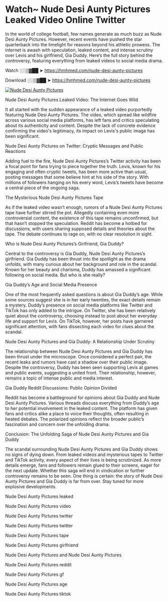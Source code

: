 # Watch~ Nude Desi Aunty Pictures Leaked Video Online Twitter

In the world of college football, few names generate as much buzz as Nude Desi Aunty Pictures. However, recent events have pushed the star quarterback into the limelight for reasons beyond his athletic prowess. The internet is awash with speculation, leaked content, and intense scrutiny over Levis and his girlfriend, Gia Duddy. Here’s the full story behind the controversy, featuring everything from leaked videos to social media drama.

Watch ░░▒▓██ ➤ https://hmhmed.com/nude-desi-aunty-pictures

Download ░░▒▓██ ➤ https://hmhmed.com/nude-desi-aunty-pictures

[![Nude Desi Aunty Pictures](https://i.imgur.com/dJHk4Zq.gif)](https://hmhmed.com/nude-desi-aunty-pictures)

Nude Desi Aunty Pictures Leaked Video: The Internet Goes Wild

It all started with the sudden appearance of a leaked video purportedly featuring Nude Desi Aunty Pictures. The video, which spread like wildfire across various social media platforms, has left fans and critics speculating about its authenticity and content. Despite the lack of concrete evidence confirming the video's legitimacy, its impact on Levis's public image has been significant.

Nude Desi Aunty Pictures on Twitter: Cryptic Messages and Public Reactions

Adding fuel to the fire, Nude Desi Aunty Pictures’s Twitter activity has been a focal point for fans trying to piece together the truth. Levis, known for his engaging and often cryptic tweets, has been more active than usual, posting messages that some believe hint at his side of the story. With millions of followers hanging on his every word, Levis’s tweets have become a central piece of the ongoing saga.

The Mysterious Nude Desi Aunty Pictures Tape

As if the leaked video wasn’t enough, rumors of a Nude Desi Aunty Pictures tape have further stirred the pot. Allegedly containing even more controversial content, the existence of this tape remains unconfirmed, but that hasn’t stopped the speculation. Reddit has become a hotbed for discussions, with users sharing supposed details and theories about the tape. The debate continues to rage on, with no clear resolution in sight.

Who is Nude Desi Aunty Pictures’s Girlfriend, Gia Duddy?

Central to the controversy is Gia Duddy, Nude Desi Aunty Pictures’s girlfriend. Gia Duddy has been thrust into the spotlight as the drama unfolds, with many curious about her background and role in the scandal. Known for her beauty and charisma, Duddy has amassed a significant following on social media. But who is she really?

Gia Duddy’s Age and Social Media Presence

One of the most frequently asked questions is about Gia Duddy’s age. While some sources suggest she is in her early twenties, the exact details remain a mystery. Duddy’s presence on social media platforms like Twitter and TikTok has only added to the intrigue. On Twitter, she has been relatively quiet about the controversy, choosing instead to post about her everyday life and support for Levis. On TikTok, however, her posts have garnered significant attention, with fans dissecting each video for clues about the scandal.

Nude Desi Aunty Pictures and Gia Duddy: A Relationship Under Scrutiny

The relationship between Nude Desi Aunty Pictures and Gia Duddy has been thrust under the microscope. Once considered a perfect pair, the recent leaks and rumors have cast a shadow over their public image. Despite the controversy, Duddy has been seen supporting Levis at games and public events, suggesting a united front. Their relationship, however, remains a topic of intense public and media interest.

Gia Duddy Reddit Discussions: Public Opinion Divided

Reddit has become a battleground for opinions about Gia Duddy and Nude Desi Aunty Pictures. Various threads discuss everything from Duddy’s age to her potential involvement in the leaked content. The platform has given fans and critics alike a place to voice their thoughts, often resulting in heated debates. The polarized opinions reflect the broader public’s fascination and concern over the unfolding drama.

Conclusion: The Unfolding Saga of Nude Desi Aunty Pictures and Gia Duddy

The scandal surrounding Nude Desi Aunty Pictures and Gia Duddy shows no signs of dying down. From leaked videos and mysterious tapes to Twitter and TikTok activity, every aspect of their lives is being scrutinized. As more details emerge, fans and followers remain glued to their screens, eager for the next update. Whether this saga will end in vindication or further controversy remains to be seen. One thing is certain: the story of Nude Desi Aunty Pictures and Gia Duddy is far from over. Stay tuned for more explosive developments.

Nude Desi Aunty Pictures leaked

Nude Desi Aunty Pictures video

Nude Desi Aunty Pictures twitter

Nude Desi Aunty Pictures twitter

Nude Desi Aunty Pictures tape

Nude Desi Aunty Pictures girlfriend

Nude Desi Aunty Pictures and Nude Desi Aunty Pictures

Nude Desi Aunty Pictures reddit

Nude Desi Aunty Pictures gf

Nude Desi Aunty Pictures age

Nude Desi Aunty Pictures tiktok